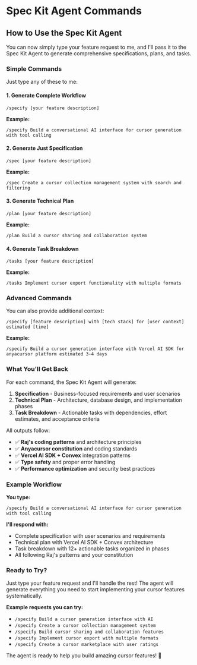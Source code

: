 # Spec Kit Agent Commands

## How to Use the Spec Kit Agent

You can now simply type your feature request to me, and I'll pass it to the Spec Kit Agent to generate comprehensive specifications, plans, and tasks.

### Simple Commands

Just type any of these to me:

#### 1. Generate Complete Workflow
```
/specify [your feature description]
```

**Example:**
```
/specify Build a conversational AI interface for cursor generation with tool calling
```

#### 2. Generate Just Specification
```
/spec [your feature description]
```

**Example:**
```
/spec Create a cursor collection management system with search and filtering
```

#### 3. Generate Technical Plan
```
/plan [your feature description]
```

**Example:**
```
/plan Build a cursor sharing and collaboration system
```

#### 4. Generate Task Breakdown
```
/tasks [your feature description]
```

**Example:**
```
/tasks Implement cursor export functionality with multiple formats
```

### Advanced Commands

You can also provide additional context:

```
/specify [feature description] with [tech stack] for [user context] estimated [time]
```

**Example:**
```
/specify Build a cursor generation interface with Vercel AI SDK for anyacursor platform estimated 3-4 days
```

### What You'll Get Back

For each command, the Spec Kit Agent will generate:

1. **Specification** - Business-focused requirements and user scenarios
2. **Technical Plan** - Architecture, database design, and implementation phases
3. **Task Breakdown** - Actionable tasks with dependencies, effort estimates, and acceptance criteria

All outputs follow:
- ✅ **Raj's coding patterns** and architecture principles
- ✅ **Anyacursor constitution** and coding standards
- ✅ **Vercel AI SDK + Convex** integration patterns
- ✅ **Type safety** and proper error handling
- ✅ **Performance optimization** and security best practices

### Example Workflow

**You type:**
```
/specify Build a conversational AI interface for cursor generation with tool calling
```

**I'll respond with:**
- Complete specification with user scenarios and requirements
- Technical plan with Vercel AI SDK + Convex architecture
- Task breakdown with 12+ actionable tasks organized in phases
- All following Raj's patterns and your constitution

### Ready to Try?

Just type your feature request and I'll handle the rest! The agent will generate everything you need to start implementing your cursor features systematically.

**Example requests you can try:**
- `/specify Build a cursor generation interface with AI`
- `/specify Create a cursor collection management system`
- `/specify Build cursor sharing and collaboration features`
- `/specify Implement cursor export with multiple formats`
- `/specify Create a cursor marketplace with user ratings`

The agent is ready to help you build amazing cursor features! 🚀
